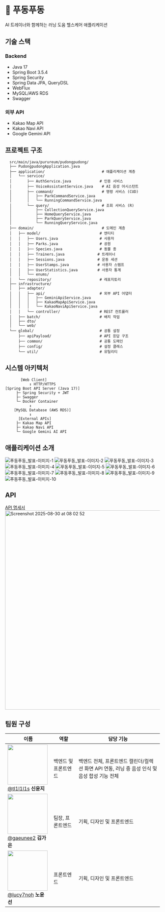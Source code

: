 # 🌱 푸동푸동

AI 트레이너와 함께하는 러닝 도움 헬스케어 애플리케이션

## 기술 스택

### Backend
- Java 17
- Spring Boot 3.5.4
- Spring Security
- Spring Data JPA, QueryDSL
- WebFlux
- MySQL/AWS RDS
- Swagger

### 외부 API
- Kakao Map API
- Kakao Navi API
- Google Gemini API


## 프로젝트 구조

```
  src/main/java/purureum/pudongpudong/
  ├── PudongpudongApplication.java          
  ├── application/                          # 애플리케이션 계층
  │   └── service/
  │       ├── AuthService.java             # 인증 서비스
  │       ├── VoiceAssistantService.java    # AI 음성 어시스턴트
  │       ├── command/                      # 명령 서비스 (CUD)
  │       │   ├── ParkCommandService.java
  │       │   └── RunningCommandService.java
  │       └── query/                        # 조회 서비스 (R)
  │           ├── CollectionQueryService.java
  │           ├── HomeQueryService.java
  │           ├── ParkQueryService.java
  │           └── RunningQueryService.java
  ├── domain/                               # 도메인 계층
  │   ├── model/                           # 엔티티
  │   │   ├── Users.java                   # 사용자
  │   │   ├── Parks.java                   # 공원
  │   │   ├── Species.java                 # 동물 종
  │   │   ├── Trainers.java               # 트레이너
  │   │   ├── Sessions.java               # 운동 세션
  │   │   ├── UserStamps.java             # 사용자 스탬프
  │   │   ├── UserStatistics.java         # 사용자 통계
  │   │   └── enums/                       
  │   └── repository/                      # 레포지토리
  ├── infrastructure/                       
  │   ├── adapter/
  │   │   ├── api/                         # 외부 API 어댑터
  │   │   │   ├── GeminiApiService.java
  │   │   │   ├── KakaoMapApiService.java
  │   │   │   └── KakaoNaviApiService.java
  │   │   └── controller/                  # REST 컨트롤러
  │   ├── batch/                           # 배치 작업
  │   ├── dto/                             
  │   └── web/
  └── global/                              # 공통 설정
      ├── apiPayload/                      # API 응답 구조
      ├── common/                          # 공통 도메인
      ├── config/                          # 설정 클래스
      └── util/                            # 유틸리티
```


## 시스템 아키텍처

```
       [Web Client] 
           ↕ HTTP/HTTPS
[Spring Boot API Server (Java 17)]
     ├─ Spring Security + JWT
     ├─ Swagger
     └─ Docker Container
           ↕
    [MySQL Database (AWS RDS)]
           ↕
      [External APIs]
     ├─ Kakao Map API
     ├─ Kakao Navi API  
     └─ Google Gemini AI API
```


## 애플리케이션 소개
![푸동푸동_발표-이미지-1](https://github.com/user-attachments/assets/6c75a457-5f83-4f47-939a-0864dfda0f10)
![푸동푸동_발표-이미지-2](https://github.com/user-attachments/assets/a6828553-f324-4961-924d-14d56041b2e8)
![푸동푸동_발표-이미지-3](https://github.com/user-attachments/assets/8eb57bf7-0de4-453a-8eac-db8cb0d9e9b6)
![푸동푸동_발표-이미지-4](https://github.com/user-attachments/assets/0da26815-0783-41b7-b578-b664e2440701)
![푸동푸동_발표-이미지-5](https://github.com/user-attachments/assets/ee950898-752d-49c3-b4aa-0faa7ee26882)
![푸동푸동_발표-이미지-6](https://github.com/user-attachments/assets/8958436c-191d-4873-a340-5114b97aa0f8)
![푸동푸동_발표-이미지-7](https://github.com/user-attachments/assets/aec4d3e6-ce57-4172-90ef-dbfc178e84de)
![푸동푸동_발표-이미지-8](https://github.com/user-attachments/assets/878c31a3-a35d-4cdc-845b-9be6722db473)
![푸동푸동_발표-이미지-9](https://github.com/user-attachments/assets/fad791d3-c816-4862-868e-3449d9a20165)
![푸동푸동_발표-이미지-10](https://github.com/user-attachments/assets/29b233f7-2064-498b-a29b-edf73064f2a1)

## API
[API 명세서](https://noturss.notion.site/API-245837611aad80f99595f83349517a59?source=copy_link)
<img width="964" height="646" alt="Screenshot 2025-08-30 at 08 02 52" src="https://github.com/user-attachments/assets/21064c7d-7e9c-446b-a882-26fbb39ecec8" />


## 팀원 구성

| 이름                                                                                                                                               | 역할      | 담당 기능                          |
|--------------------------------------------------------------------------------------------------------------------------------------------------|-------------|------------------------------------|
| [<img src="https://avatars.githubusercontent.com/u/96182623?v=4" height=130 width=130> <br/> @tl1l1l1s](https://github.com/tl1l1l1s) **신윤지**     | 백엔드 및 프론트엔드  | 백엔드 전체, 프론트엔드 캘린더/컬렉션 화면 API 연동, 러닝 중 음성 인식 및 음성 합성 기능 전체|
| [<img src="https://avatars.githubusercontent.com/u/163801908?v=4" height=130 width=130> <br/> @gaeunee2](https://github.com/gaeunee2) **김가은**     | 팀장, 프론트엔드  | 기획, 디자인 및 프론트엔드|
| [<img src="https://avatars.githubusercontent.com/u/156641278?v=4" height=130 width=130> <br/> @lucy7noh](https://github.com/lucy7noh) **노윤선**     | 프론트엔드  | 기획, 디자인 및 프론트엔드|


